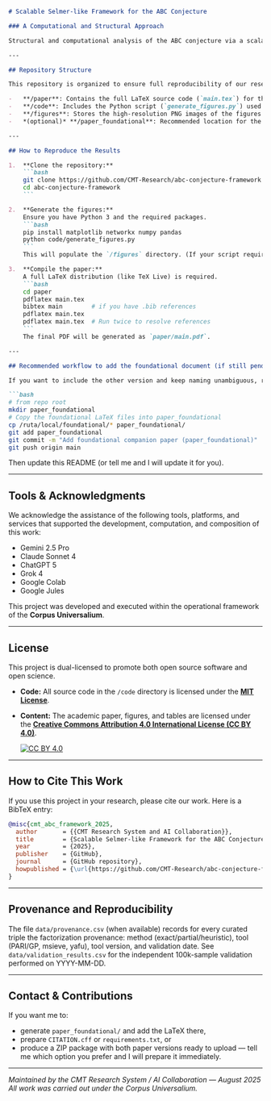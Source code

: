 ````markdown
# Scalable Selmer-like Framework for the ABC Conjecture

### A Computational and Structural Approach

Structural and computational analysis of the ABC conjecture via a scalable Selmer-like framework. This repository contains the LaTeX source for the paper, Python code to generate all figures, and the final compiled PDF, detailing the empirical analysis of over 60 million triples and its connection to arithmetic geometry.

---

## Repository Structure

This repository is organized to ensure full reproducibility of our research.

-   **/paper**: Contains the full LaTeX source code (`main.tex`) for the research paper (principal / extended version) and the final compiled `main.pdf`.
-   **/code**: Includes the Python script (`generate_figures.py`) used to create all the figures presented in the paper.
-   **/figures**: Stores the high-resolution PNG images of the figures generated by the script.
-   *(optional)* **/paper_foundational**: Recommended location for the companion / foundational version (if you wish to add it).

---

## How to Reproduce the Results

1.  **Clone the repository:**
    ```bash
    git clone https://github.com/CMT-Research/abc-conjecture-framework.git
    cd abc-conjecture-framework
    ```

2.  **Generate the figures:**
    Ensure you have Python 3 and the required packages.
    ```bash
    pip install matplotlib networkx numpy pandas
    python code/generate_figures.py
    ```
    This will populate the `/figures` directory. (If your script requires extra packages, add them to `requirements.txt`.)

3.  **Compile the paper:**
    A full LaTeX distribution (like TeX Live) is required.
    ```bash
    cd paper
    pdflatex main.tex
    bibtex main        # if you have .bib references
    pdflatex main.tex
    pdflatex main.tex  # Run twice to resolve references
    ```
    The final PDF will be generated as `paper/main.pdf`.

---

## Recommended workflow to add the foundational document (if still pending)

If you want to include the other version and keep naming unambiguous, run these commands (example for Jules):

```bash
# from repo root
mkdir paper_foundational
# Copy the foundational LaTeX files into paper_foundational
cp /ruta/local/foundational/* paper_foundational/
git add paper_foundational
git commit -m "Add foundational companion paper (paper_foundational)"
git push origin main
````

Then update this README (or tell me and I will update it for you).

---

## Tools & Acknowledgments

We acknowledge the assistance of the following tools, platforms, and services that supported the development, computation, and composition of this work:

* Gemini 2.5 Pro
* Claude Sonnet 4
* ChatGPT 5
* Grok 4
* Google Colab
* Google Jules

This project was developed and executed within the operational framework of the **Corpus Universalium**.

---

## License

This project is dual-licensed to promote both open source software and open science.

* **Code:** All source code in the `/code` directory is licensed under the **[MIT License](LICENSE)**.
* **Content:** The academic paper, figures, and tables are licensed under the **[Creative Commons Attribution 4.0 International License (CC BY 4.0)](http://creativecommons.org/licenses/by/4.0/)**.

  [![CC BY 4.0](https://i.creativecommons.org/l/by/4.0/88x31.png)](http://creativecommons.org/licenses/by/4.0/)

---

## How to Cite This Work

If you use this project in your research, please cite our work. Here is a BibTeX entry:

```bibtex
@misc{cmt_abc_framework_2025,
  author       = {{CMT Research System and AI Collaboration}},
  title        = {Scalable Selmer-like Framework for the ABC Conjecture: A Computational and Structural Approach},
  year         = {2025},
  publisher    = {GitHub},
  journal      = {GitHub repository},
  howpublished = {\url{https://github.com/CMT-Research/abc-conjecture-framework}}
}
```

---

## Provenance and Reproducibility

The file `data/provenance.csv` (when available) records for every curated triple the factorization provenance: method (exact/partial/heuristic), tool (PARI/GP, msieve, yafu), tool version, and validation date. See `data/validation_results.csv` for the independent 100k-sample validation performed on YYYY-MM-DD.

---

## Contact & Contributions

If you want me to:

* generate `paper_foundational/` and add the LaTeX there,
* prepare `CITATION.cff` or `requirements.txt`, or
* produce a ZIP package with both paper versions ready to upload —
  tell me which option you prefer and I will prepare it immediately.

---

*Maintained by the CMT Research System / AI Collaboration — August 2025*
*All work was carried out under the Corpus Universalium.*

```
```
